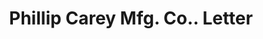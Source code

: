 ---
doi: 10.7916/D8863TJT
date_other: '1897'
date_other_textual: '1897'
form: correspondence
genre:
- Letters (correspondence)
name:
- Phillip Carey Mfg. Co.
object_in_context_url: https://biggert.cul.columbia.edu/items/view/ave_biggert_01269
subject_hierarchical_geographic:
- Cincinnati, Ohio, United States
subject_name:
- Phillip Carey Mfg. Co.
title: Phillip Carey Mfg. Co.. Letter
sort_title: Phillip Carey Mfg. Co.. Letter
call_number: ave_biggert_01269
coordinates:
- 39.1,-84.51666666666667
pid: ave_biggert_01269
identifiers: ave_biggert_01269
thumbnail: https://derivativo-2.library.columbia.edu/iiif/2/ldpd:343171/full/!256,256/0/native.jpg
permalink: /biggert/ave_biggert_01269/
layout: iiif-image-page
---